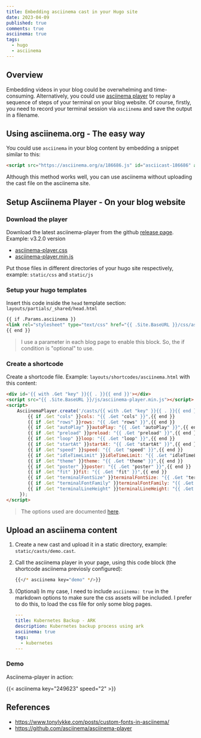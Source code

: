 ```yaml
---
title: Embedding asciinema cast in your Hugo site
date: 2023-04-09
published: true
comments: true
asciinema: true
tags:
  - hugo
  - asciinema
---
```


## Overview

Embedding videos in your blog could be overwhelming and time-consuming. Alternatively, you could use [asciinema player](https://github.com/asciinema/asciinema-player) to replay a sequence of steps of your terminal on your blog website. Of course, firstly, you need to record your terminal session via `asciinema` and save the output in a filename.

## Using asciinema.org - The easy way

You could use `asciinema` in your blog content by embedding a snippet similar to this:

```html
<script src="https://asciinema.org/a/186686.js" id="asciicast-186686" async></script>
```

Although this method works well, you can use asciinema without uploading the cast file on the asciinema site.

## Setup Asciinema Player - On your blog website

### Download the player

Download the latest asciinema-player from the github [release page](https://github.com/asciinema/asciinema-player/releases). Example: v3.2.0 version

- [asciinema-player.css](https://github.com/asciinema/asciinema-player/releases/download/v3.2.0/asciinema-player.css)
- [asciinema-player.min.js](https://github.com/asciinema/asciinema-player/releases/download/v3.2.0/asciinema-player.min.js)

Put those files in different directories of your hugo site respectively, example: `static/css` and `static/js` 

### Setup your hugo templates

Insert this code inside the `head` template section: `layouts/partials/_shared/head.html`

```html
{{ if .Params.asciinema }}
<link rel="stylesheet" type="text/css" href="{{ .Site.BaseURL }}/css/asciinema-player.css" />
{{ end }}
```
> I use a parameter in each blog page to enable this block. So, the if condition is "optional" to use.

### Create a shortcode

Create a shortcode file. Example: `layouts/shortcodes/asciinema.html` with this content:

```html
<div id='{{ with .Get "key" }}{{ . }}{{ end }}'></div>
<script src="{{ .Site.BaseURL }}/js/asciinema-player.min.js"></script>
<script>
    AsciinemaPlayer.create('/casts/{{ with .Get "key" }}{{ . }}{{ end }}.cast', document.getElementById('{{ with .Get "key" }}{{ . }}{{ end }}'), {
        {{ if .Get "cols" }}cols: "{{ .Get "cols" }}",{{ end }}
        {{ if .Get "rows" }}rows: "{{ .Get "rows" }}",{{ end }}
        {{ if .Get "autoPlay" }}autoPlay: "{{ .Get "autoPlay" }}",{{ end }}
        {{ if .Get "preload" }}preload: "{{ .Get "preload" }}",{{ end }}
        {{ if .Get "loop" }}loop: "{{ .Get "loop" }}",{{ end }}
        {{ if .Get "startAt" }}startAt: "{{ .Get "startAt" }}",{{ end }}
        {{ if .Get "speed" }}speed: "{{ .Get "speed" }}",{{ end }}
        {{ if .Get "idleTimeLimit" }}idleTimeLimit: "{{ .Get "idleTimeLimit" }}",{{ end }}
        {{ if .Get "theme" }}theme: "{{ .Get "theme" }}",{{ end }}
        {{ if .Get "poster" }}poster: "{{ .Get "poster" }}",{{ end }}
        {{ if .Get "fit" }}fit: "{{ .Get "fit" }}",{{ end }}
        {{ if .Get "terminalFontSize" }}terminalFontSize: "{{ .Get "terminalFontSize" }}",{{ end }}
        {{ if .Get "terminalFontFamily" }}terminalFontFamily: "{{ .Get "terminalFontFamily" }}",{{ end }}
        {{ if .Get "terminalLineHeight" }}terminalLineHeight: "{{ .Get "terminalLineHeight" }}",{{ end }}
     });
</script>
```

> The options used are documented [here](https://github.com/asciinema/asciinema-player#options).

## Upload an asciinema content

1. Create a new cast and upload it in a static directory, example: `static/casts/demo.cast`.

2. Call the asciinema player in your page, using this code block (the shortcode asciinema previosly configured):
   ```sh
   {{</* asciinema key="demo" */>}}
   ```

3. (Optional) In my case, I need to include `asciinema: true` in the markdown options to make sure the css assets will be included. I prefer to do this, to load the css file for only some blog pages.

   ```yaml
   ---
   title: Kubernetes Backup - ARK 
   description: Kubernetes backup process using ark
   asciinema: true
   tags:
     - kubernetes
   ---
   ```

### Demo 

Asciinema-player in action:

{{< asciinema key="249623" speed="2" >}}

## References 

- https://www.tonylykke.com/posts/custom-fonts-in-asciinema/
- https://github.com/asciinema/asciinema-player
